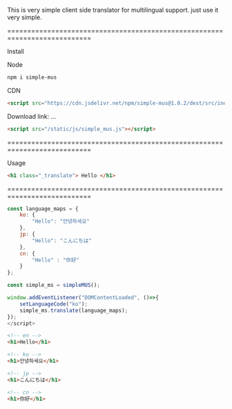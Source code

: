 This is very simple client side translator for multilingual support.
just use it very simple.

===========================================================================

Install

Node
```bash
npm i simple-mus
```

CDN
```html
<script src="https://cdn.jsdelivr.net/npm/simple-mus@1.0.2/dest/src/index.min.js"></script>
```

Download
link: ...
```html
<script src="/static/js/simple_mus.js"></script>
```

===========================================================================

Usage
```html
<h1 class="_translate"> Hello </h1>
```

===========================================================================
```js
const language_maps = {
	ko: {
		"Hello": "안녕하세요"
	},
	jp: { 
		"Hello": "こんにちは" 
	},
	cn: { 
		"Hello" : "你好" 
	}
};

const simple_ms = simpleMUS();

window.addEventListener("DOMContentLoaded", ()=>{
	setLanguageCode("ko");
	simple_ms.translate(language_maps);
});
</script>
```

```html
<!-- en -->
<h1>Hello</h1>
```

```html
<!-- ko -->
<h1>안녕하세요</h1>
```

```html
<!-- jp -->
<h1>こんにちは</h1>
```

```html
<!-- cn -->
<h1>你好</h1>
```
